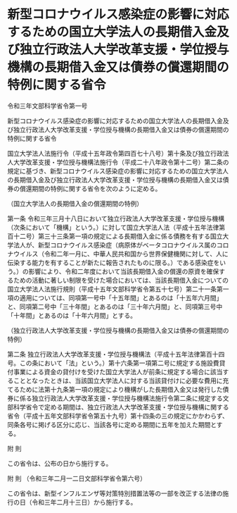 # 新型コロナウイルス感染症の影響に対応するための国立大学法人の長期借入金及び独立行政法人大学改革支援・学位授与機構の長期借入金又は債券の償還期間の特例に関する省令

令和三年文部科学省令第一号

新型コロナウイルス感染症の影響に対応するための国立大学法人の長期借入金及び独立行政法人大学改革支援・学位授与機構の長期借入金又は債券の償還期間の特例に関する省令

国立大学法人法施行令（平成十五年政令第四百七十八号）第十条及び独立行政法人大学改革支援・学位授与機構法施行令（平成二十八年政令第十二号）第二条の規定に基づき、新型コロナウイルス感染症の影響に対応するための国立大学法人の長期借入金及び独立行政法人大学改革支援・学位授与機構の長期借入金又は債券の償還期間の特例に関する省令を次のように定める。

（国立大学法人の長期借入金の償還期間の特例）

第一条 令和三年三月十八日において独立行政法人大学改革支援・学位授与機構（次条において「機構」という。）に対して国立大学法人法（平成十五年法律第百十二号）第三十三条第一項の規定による長期借入金に係る債務を有する国立大学法人が、新型コロナウイルス感染症（病原体がベータコロナウイルス属のコロナウイルス（令和二年一月に、中華人民共和国から世界保健機関に対して、人に伝染する能力を有することが新たに報告されたものに限る。）である感染症をいう。）の影響により、令和二年度において当該長期借入金の償還の原資を確保するための活動に著しい制限を受けた場合においては、当該長期借入金についての国立大学法人法施行規則（平成十五年文部科学省令第五十七号）第二十一条第一項の適用については、同項第一号中「十五年間」とあるのは「十五年六月間」と、同項第二号中「三十年間」とあるのは「三十年六月間」と、同項第三号中「十年間」とあるのは「十年六月間」とする。

（独立行政法人大学改革支援・学位授与機構の長期借入金又は債券の償還期間の特例）

第二条 独立行政法人大学改革支援・学位授与機構法（平成十五年法律第百十四号。この条において「法」という。）第十六条第一項第二号に規定する施設費貸付事業による資金の貸付けを受けた国立大学法人が前条に規定する場合に該当することとなったときは、当該国立大学法人に対する当該貸付けに必要な費用に充てるために法第十九条第一項の規定により機構がした長期借入金又は発行した債券に係る独立行政法人大学改革支援・学位授与機構法施行令第二条に規定する文部科学省令で定める期間は、独立行政法人大学改革支援・学位授与機構に関する省令（平成十五年文部科学省令第五十九号）第十四条の三の規定にかかわらず、同条各号に掲げる区分に応じ、当該各号に定める期間に五年を加えた期間とする。

附 則

この省令は、公布の日から施行する。

附 則 （令和三年二月一二日文部科学省令第六号）

この省令は、新型インフルエンザ等対策特別措置法等の一部を改正する法律の施行の日（令和三年二月十三日）から施行する。
